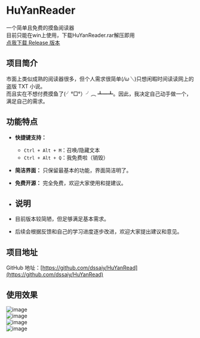 # HuYanReader
一个简单且免费的摸鱼阅读器  
目前只能在win上使用，下载HuYanReader.rar解压即用  
[点我下载 Release 版本](https://github.com/dssaiy/HuYanReader/releases/tag/v0.0.1)

## 项目简介

市面上类似成熟的阅读器很多，但个人需求很简单(*/ω＼*)只想闲暇时间读读网上的盗版 TXT 小说。  
而且实在不想付费摸鱼了(╯°□°）╯︵ ┻━┻。因此，我决定自己动手做一个，满足自己的需求。

## 功能特点

- **快捷键支持：**
  - `Ctrl + Alt + M`：召唤/隐藏文本
  - `Ctrl + Alt + Q`：我免费啦（销毁）

- **简洁界面：** 只保留最基本的功能，界面简洁明了。  

- **免费开源：** 完全免费，欢迎大家使用和提建议。

- ## 说明

- 目前版本较简陋，但足够满足基本需求。

- 后续会根据反馈和自己的学习进度逐步改进，欢迎大家提出建议和意见。

## 项目地址

GitHub 地址：[https://github.com/dssaiy/HuYanRead](https://github.com/dssaiy/HuYanRead)

## 使用效果

![image](https://github.com/user-attachments/assets/4c71457f-6a33-4506-9846-da875f5a370d)  
![image](https://github.com/user-attachments/assets/cfb7244a-9f91-4e29-a455-e3def28719ac)  
![image](https://github.com/user-attachments/assets/faecb84b-72e5-481e-898e-0d77f2fcf4d3)  
![image](https://github.com/user-attachments/assets/6c396378-5960-4f35-b81b-92bf2dfefab1)  
